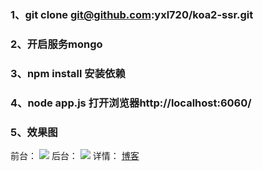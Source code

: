 ### 1、git clone git@github.com:yxl720/koa2-ssr.git
### 2、开启服务mongo
### 3、npm install 安装依赖
### 4、node app.js 打开浏览器http://localhost:6060/
### 5、效果图
前台：
![](http://ah.yxlblog.com/static/upload/1536901591934.png)
后台：
![](http://ah.yxlblog.com/static/upload/1536901616814.png)
详情：
[博客](http://ah.yxlblog.com/index/article/94.html "博客")

